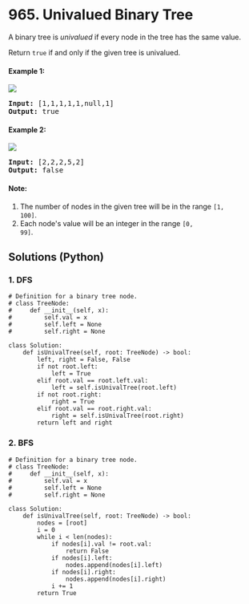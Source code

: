 # 965. Univalued Binary Tree
A binary tree is *univalued* if every node in the tree has the same value.

Return <code>true</code> if and only if the given tree is univalued.

#### Example 1:
![](https://assets.leetcode.com/uploads/2018/12/28/unival_bst_1.png)
<pre>
<strong>Input:</strong> [1,1,1,1,1,null,1]
<strong>Output:</strong> true
</pre>

#### Example 2:
![](https://assets.leetcode.com/uploads/2018/12/28/unival_bst_2.png)
<pre>
<strong>Input:</strong> [2,2,2,5,2]
<strong>Output:</strong> false
</pre>

#### Note:
1. The number of nodes in the given tree will be in the range <code>[1, 100]</code>.
2. Each node's value will be an integer in the range <code>[0, 99]</code>.

## Solutions (Python)

### 1. DFS
```Python3
# Definition for a binary tree node.
# class TreeNode:
#     def __init__(self, x):
#         self.val = x
#         self.left = None
#         self.right = None

class Solution:
    def isUnivalTree(self, root: TreeNode) -> bool:
        left, right = False, False
        if not root.left:
            left = True
        elif root.val == root.left.val:
            left = self.isUnivalTree(root.left)
        if not root.right:
            right = True
        elif root.val == root.right.val:
            right = self.isUnivalTree(root.right)
        return left and right
```

### 2. BFS
```Python3
# Definition for a binary tree node.
# class TreeNode:
#     def __init__(self, x):
#         self.val = x
#         self.left = None
#         self.right = None

class Solution:
    def isUnivalTree(self, root: TreeNode) -> bool:
        nodes = [root]
        i = 0
        while i < len(nodes):
            if nodes[i].val != root.val:
                return False
            if nodes[i].left:
                nodes.append(nodes[i].left)
            if nodes[i].right:
                nodes.append(nodes[i].right)
            i += 1
        return True
```
